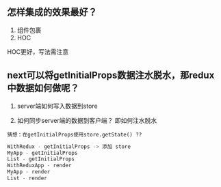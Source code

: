## 怎样集成的效果最好？

1. 组件包裹
2. HOC

HOC更好，写法需注意

## next可以将getInitialProps数据注水脱水，那redux中数据如何做呢？

1. server端如何写入数据到store  

2. 如何同步server端的数据到客户端？ 即如何注水脱水  

`猜想：在getInitialProps使用store.getState() ??` 

``` js
WithRedux - getInitialProps -> 添加 store
MyApp - getInitialProps
List - getInitialProps
WithReduxApp - render
MyApp - render
List - render
```

